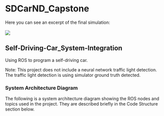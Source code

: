 # SDCarND_Capstone

Here you can see an excerpt of the final simulation:<br><br>
![](imgs/anim7.gif)

## Self-Driving-Car_System-Integration
Using ROS to program a self-driving car.

Note: This project does not include a neural network traffic light detection. The traffic light detection is using simulator ground truth detected.


### System Architecture Diagram
The following is a system architecture diagram showing the ROS nodes and topics used in the project. They are described briefly in the Code Structure section below.
